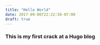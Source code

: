 ```yaml
---
title: "Hello World"
date: 2017-09-06T22:22:56-07:00
draft: true
---
```


### This is my first crack at a Hugo blog

